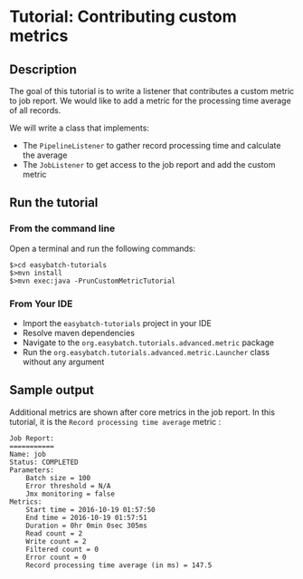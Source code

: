 # Tutorial: Contributing custom metrics

## Description

The goal of this tutorial is to write a listener that contributes a custom metric to job report.
We would like to add a metric for the processing time average of all records.

We will write a class that implements:

* The `PipelineListener` to gather record processing time and calculate the average
* The `JobListener` to get access to the job report and add the custom metric

## Run the tutorial

### From the command line

Open a terminal and run the following commands:

```shell
$>cd easybatch-tutorials
$>mvn install
$>mvn exec:java -PrunCustomMetricTutorial
```

### From Your IDE

* Import the `easybatch-tutorials` project in your IDE
* Resolve maven dependencies
* Navigate to the `org.easybatch.tutorials.advanced.metric` package
* Run the `org.easybatch.tutorials.advanced.metric.Launcher` class without any argument

## Sample output

Additional metrics are shown after core metrics in the job report. In this tutorial, it is the `Record processing time average` metric :

```shell
Job Report:
===========
Name: job
Status: COMPLETED
Parameters:
	Batch size = 100
	Error threshold = N/A
	Jmx monitoring = false
Metrics:
	Start time = 2016-10-19 01:57:50
	End time = 2016-10-19 01:57:51
	Duration = 0hr 0min 0sec 305ms
	Read count = 2
	Write count = 2
	Filtered count = 0
	Error count = 0
	Record processing time average (in ms) = 147.5
```